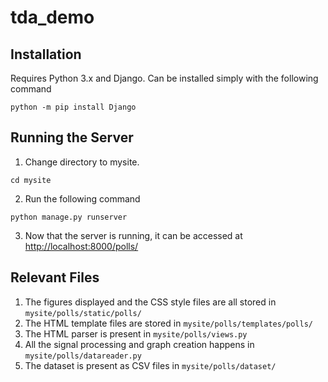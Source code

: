 # tda_demo

## Installation

Requires Python 3.x and Django. Can be installed simply with the following command

```
python -m pip install Django
```

## Running the Server

1. Change directory to mysite.
```
cd mysite
```
2. Run the following command
```
python manage.py runserver
```
3. Now that the server is running, it can be accessed at [http://localhost:8000/polls/](http://localhost:8000/polls/)

## Relevant Files

1. The figures displayed and the CSS style files are all stored in `mysite/polls/static/polls/`
2. The HTML template files are stored in `mysite/polls/templates/polls/`
3. The HTML parser is present in `mysite/polls/views.py`
4. All the signal processing and graph creation happens in `mysite/polls/datareader.py`
5. The dataset is present as CSV files in `mysite/polls/dataset/`
